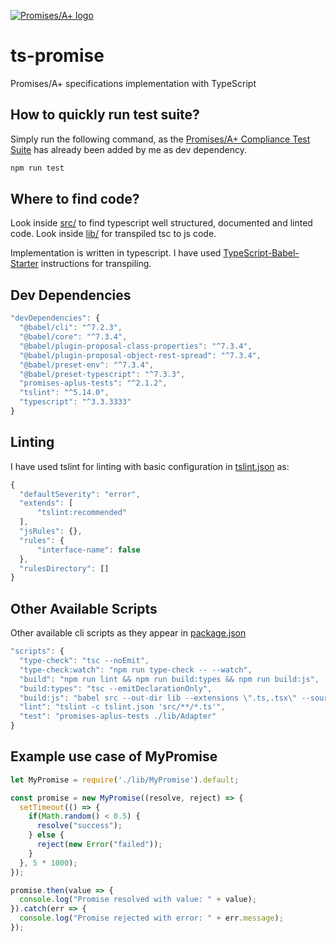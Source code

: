 [![Promises/A+ logo](https://promisesaplus.com/assets/logo-small.png)](https://promisesaplus.com/)

# ts-promise
Promises/A+ specifications implementation with TypeScript

## How to quickly run test suite?
Simply run the following command, as the [Promises/A+ Compliance Test Suite](https://github.com/promises-aplus/promises-tests) has already been added by me as dev dependency.

```bash
npm run test
```

## Where to find code?

Look inside [src/](https://github.com/namanattri/ts-promise/tree/master/src) to find typescript well structured, documented and linted code. Look inside [lib/](https://github.com/namanattri/ts-promise/tree/master/lib) for transpiled tsc to js code.

Implementation is written in typescript. I have used [TypeScript-Babel-Starter](https://github.com/Microsoft/TypeScript-Babel-Starter#readme) instructions for transpiling.

## Dev Dependencies

```javascript
"devDependencies": {
  "@babel/cli": "^7.2.3",
  "@babel/core": "^7.3.4",
  "@babel/plugin-proposal-class-properties": "^7.3.4",
  "@babel/plugin-proposal-object-rest-spread": "^7.3.4",
  "@babel/preset-env": "^7.3.4",
  "@babel/preset-typescript": "^7.3.3",
  "promises-aplus-tests": "^2.1.2",
  "tslint": "^5.14.0",
  "typescript": "^3.3.3333"
}
```

## Linting
I have used tslint for linting with basic configuration in [tslint.json](https://github.com/namanattri/ts-promise/blob/master/tslint.json) as:

```javascript
{
  "defaultSeverity": "error",
  "extends": [
      "tslint:recommended"
  ],
  "jsRules": {},
  "rules": {
      "interface-name": false
  },
  "rulesDirectory": []
}
```

## Other Available Scripts
Other available cli scripts as they appear in [package.json](https://github.com/namanattri/ts-promise/blob/master/package.json)

```javascript
"scripts": {
  "type-check": "tsc --noEmit",
  "type-check:watch": "npm run type-check -- --watch",
  "build": "npm run lint && npm run build:types && npm run build:js",
  "build:types": "tsc --emitDeclarationOnly",
  "build:js": "babel src --out-dir lib --extensions \".ts,.tsx\" --source-maps inline",
  "lint": "tslint -c tslint.json 'src/**/*.ts'",
  "test": "promises-aplus-tests ./lib/Adapter"
}
```

## Example use case of MyPromise

```javascript
let MyPromise = require('./lib/MyPromise').default;

const promise = new MyPromise((resolve, reject) => {
  setTimeout(() => {
    if(Math.random() < 0.5) {
      resolve("success");
    } else {
      reject(new Error("failed"));
    }
  }, 5 * 1000);
});

promise.then(value => {
  console.log("Promise resolved with value: " + value);
}).catch(err => {
  console.log("Promise rejected with error: " + err.message);
});
```